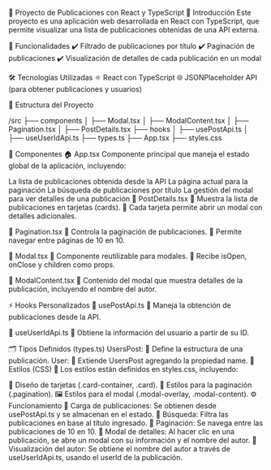 📌 Proyecto de Publicaciones con React y TypeScript
🚀 Introducción
Este proyecto es una aplicación web desarrollada en React con TypeScript, que permite visualizar una lista de publicaciones obtenidas de una API externa.

📌 Funcionalidades
✔️ Filtrado de publicaciones por título
✔️ Paginación de publicaciones
✔️ Visualización de detalles de cada publicación en un modal

🛠️ Tecnologías Utilizadas
⚛️ React con TypeScript
🌐 JSONPlaceholder API (para obtener publicaciones y usuarios)

📁 Estructura del Proyecto

/src
├── components
│   ├── Modal.tsx
│   ├── ModalContent.tsx
│   ├── Pagination.tsx
│   ├── PostDetails.tsx
├── hooks
│   ├── usePostApi.ts
│   ├── useUserIdApi.ts
├── types.ts
├── App.tsx
├── styles.css

📌 Componentes
🏠 App.tsx
Componente principal que maneja el estado global de la aplicación, incluyendo:

La lista de publicaciones obtenida desde la API
La página actual para la paginación
La búsqueda de publicaciones por título
La gestión del modal para ver detalles de una publicación
📌 PostDetails.tsx
📌 Muestra la lista de publicaciones en tarjetas (cards).
📌 Cada tarjeta permite abrir un modal con detalles adicionales.

🔄 Pagination.tsx
📌 Controla la paginación de publicaciones.
📌 Permite navegar entre páginas de 10 en 10.

🔲 Modal.tsx
📌 Componente reutilizable para modales.
📌 Recibe isOpen, onClose y children como props.

📝 ModalContent.tsx
📌 Contenido del modal que muestra detalles de la publicación, incluyendo el nombre del autor.

⚡ Hooks Personalizados
📌 usePostApi.ts
📌 Maneja la obtención de publicaciones desde la API.

📌 useUserIdApi.ts
📌 Obtiene la información del usuario a partir de su ID.

🗂️ Tipos Definidos (types.ts)
UsersPost: 📌 Define la estructura de una publicación.
User: 📌 Extiende UsersPost agregando la propiedad name.
🎨 Estilos (CSS)
📌 Los estilos están definidos en styles.css, incluyendo:

🎴 Diseño de tarjetas (.card-container, .card).
🔄 Estilos para la paginación (.pagination).
🖼️ Estilos para el modal (.modal-overlay, .modal-content).
⚙️ Funcionamiento
🔹 Carga de publicaciones: Se obtienen desde usePostApi.ts y se almacenan en el estado.
🔹 Búsqueda: Filtra las publicaciones en base al título ingresado.
🔹 Paginación: Se navega entre las publicaciones de 10 en 10.
🔹 Modal de detalles: Al hacer clic en una publicación, se abre un modal con su información y el nombre del autor.
🔹 Visualización del autor: Se obtiene el nombre del autor a través de useUserIdApi.ts, usando el userId de la publicación.
